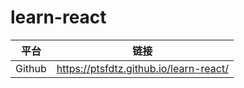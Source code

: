 # learn-react

| 平台   | 链接                                   |
| ------ | -------------------------------------- |
| Github | https://ptsfdtz.github.io/learn-react/ |